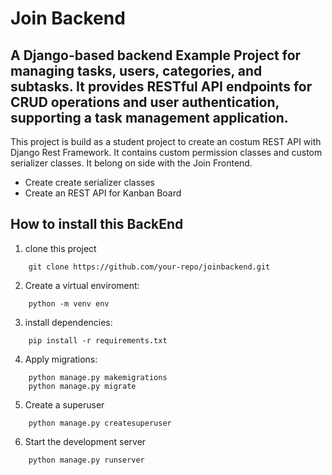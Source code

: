 # Join Backend

## A Django-based backend Example Project for managing tasks, users, categories, and subtasks. It provides RESTful API endpoints for CRUD operations and user authentication, supporting a task management application.


This project is build as a student project to create an costum REST API with Django Rest Framework. It contains custom permission classes and custom serializer classes. It belong on side with the Join Frontend. 

* Create create serializer classes
* Create an REST API for Kanban Board

## How to install this BackEnd

1. clone this project
```
    git clone https://github.com/your-repo/joinbackend.git
```
2. Create a virtual enviroment:
```
    python -m venv env
```

3. install dependencies:
```
    pip install -r requirements.txt
```

4. Apply migrations:
```
    python manage.py makemigrations
    python manage.py migrate
```

5. Create a superuser
```
    python manage.py createsuperuser
```

6. Start the development server
```
    python manage.py runserver
```

